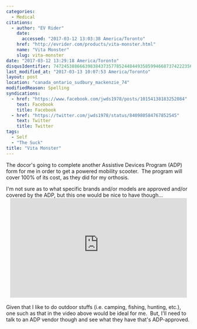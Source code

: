 ```yaml
---
categories:
  - Medical
citations:
  - author: "EV Rider"
    date:
      accessed: "2017-03-12 13:03:38 America/Toronto"
    href: "http://evrider.com/products/vita-monster.html"
    name: "Vita Monster"
    slug: vita-monster
date: "2017-03-12 13:29:18 America/Toronto"
disqusIdentifier: 7472453886663983843735778524484493585994668737422235684772777794582862546565923779653453979543273333
last_modified_at: "2017-03-13 10:07:53 America/Toronto"
layout: post
location: "canada_ontario_sudbury_mackenzie_74"
modifiedReason: Spelling
syndications:
  - href: "https://www.facebook.com/jwds1978/posts/10154138183252084"
    text: Facebook
    title: Facebook
  - href: "https://twitter.com/jwds1978/status/840980584767852545"
    text: Twitter
    title: Twitter
tags:
  - Self
  - "The Suck"
title: "Vita Monster"
---
```


<p>
  The docor's going to complete another Assistive Devices Program (ADP) form for me in order to get a powered mobility scooter.&nbsp; The program will cover
  100% of its cost, as they did for my orthosis.
</p>
<!-- excerptBreak -->
<p>
  I'm not sure as to what specific brands and/or models are approved and/or covered by the ADP, but this one would be nice to have though&hellip;
  &nbsp;<br />
  <iframe
    allowfullscreen height="271" src="https://www.youtube-nocookie.com/embed/fJ9-axht5Z8?rel=0"
    style="border: none; display: block; margin-left: auto; margin-right: auto;" width="482"></iframe>
  &nbsp;<br />
  Given that I like to do outdoor stuffs (i.e. camping, fishing, hunting, etc.), one such as that in the video above would be ideal for me.&nbsp; But, I'll need
  to talk to an ADP vendor though and see what they have that's ADP-approved.
</p>
